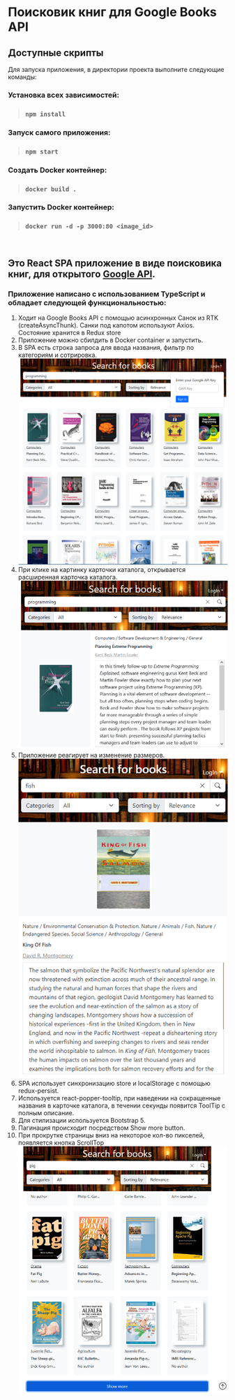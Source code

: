 # Поисковик книг для Google Books API

## Доступные скрипты

Для запуска приложения, в директории проекта выполните следующие команды:

### Установка всех зависимостей:
>### `npm install`

### Запуск самого приложения:
>### `npm start`

### Создать Docker контейнер:
>### `docker build .`

### Запустить Docker контейнер:
>### `docker run -d -p 3000:80 <image_id>`
<br />

## Это React SPA приложение в виде поисковика книг, для открытого [Google API](https://developers.google.com/books/docs/v1/using).

### Приложение написано с использованием TypeScript и обладает следующей функциональностью:
1. Ходит на Google Books API с помощью асинхронных Санок из RTK (createAsyncThunk). Санки под капотом используют Axios. Состояние хранится в Redux store
2. Приложение можно сбилдить в Docker container и запустить.
3. В SPA есть строка запроса для ввода названия, фильтр по категориям и сотрировка.
![alt text](figures/bookfinder_1.png)
4. При клике на картинку карточки каталога, открывается расширенная карточка каталога.
![alt text](figures/bookfinder_card_1.png)
5. Приложение реагирует на изменение размеров.
![alt text](figures/bookfinder_card_little.png)
6. SPA использует синхронизацию store и localStorage с помощью redux-persist.
7. Используется react-popper-tooltip, при наведении на сокращенные названия в карточке каталога, в течении секунды появится ToolTip с полным описание.
8. Для стилизации используется Bootstrap 5.
9. Пагинация происходит посредством Show more button.
10. При прокрутке страницы вниз на некоторое кол-во пикселей, появляется кнопка ScrollTop
![alt text](figures/bookfinder_with_show-more_and_scrollTop.png)
